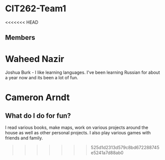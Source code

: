 # CIT262-Team1
<<<<<<< HEAD
## Members
Waheed Nazir
=======

Joshua Burk - I like learning languages. I've been learning Russian for about a year now and its been a lot of fun.


Cameron Arndt
================

What do I do for fun?
---------------------
I read various books, make maps, work on various projects around the house as well as other personal projects.
I also play various games with friends and family.
>>>>>>> 525d1d2313d579c8bd672288745e5241a7d88ab0
